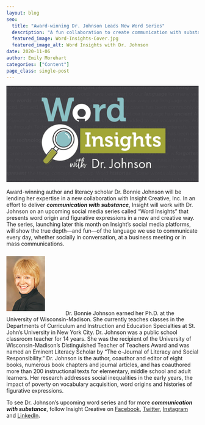```yaml
---
layout: blog
seo:
  title: "Award-winning Dr. Johnson Leads New Word Series"
  description: "A fun collaboration to create communication with substance."
  featured_image: Word-Insights-Cover.jpg
  featured_image_alt: Word Insights with Dr. Johnson
date: 2020-11-06
author: Emily Morehart
categories: ["Content"]
page_class: single-post
---
```


![Word Insights with Dr. Johnson](Word-Insights-Cover.jpg)

Award-winning author and literacy scholar Dr. Bonnie Johnson will be lending her expertise in a new collaboration with Insight Creative, Inc. In an effort to deliver _**communication with substance**_, Insight will work with Dr. Johnson on an upcoming social media series called “Word Insights” that presents word origin and figurative expressions in a new and creative way. The series, launching later this month on Insight’s social media platforms, will show the true depth—and fun—of the language we use to communicate every day, whether socially in conversation, at a business meeting or in mass communications.

<p>
    <img data-aos="fade-up" src="Dr.Bonnie-Johnson.jpg" alt="Headshot of Dr. Bonnie Johnson" style="width: 20%;margin: 10px 50px 10px 0;" class="aos-init aos-animate">
    Dr. Bonnie Johnson earned her Ph.D. at the University of Wisconsin-Madison. She currently teaches classes in the Departments of Curriculum and Instruction and Education Specialties at St. John’s University in New York City. Dr. Johnson was a public school classroom teacher for 14 years. She was the recipient of the University of Wisconsin-Madison’s Distinguished Teacher of Teachers Award and was named an Eminent Literacy Scholar by “The e-Journal of Literacy and Social Responsibility.” Dr. Johnson is the author, coauthor and editor of eight books, numerous book chapters and journal articles, and has coauthored more than 200 instructional texts for elementary, middle school and adult learners. Her research addresses social inequalities in the early years, the impact of poverty on vocabulary acquisition, word origins and histories of figurative expressions.
</p>

To see Dr. Johnson’s upcoming word series and for more _**communication with substance**_, follow Insight Creative on <a href="https://www.facebook.com/insightcreativeinc" target="_blank">Facebook</a>, <a href="https://twitter.com/insightwi" target="_blank">Twitter</a>, <a href="https://www.instagram.com/insightwi/" target="_blank">Instagram</a> and <a href="https://www.linkedin.com/company/498653/admin/" target="_blank">LinkedIn</a>.
